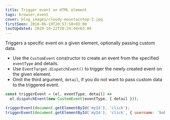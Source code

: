```yaml
---
title: Trigger event on HTML element
tags: browser,event
cover: blog_images/cloudy-mountaintop-2.jpg
firstSeen: 2018-06-19T20:57:58+03:00
lastUpdated: 2020-10-22T20:24:44+03:00
---
```


Triggers a specific event on a given element, optionally passing custom data.

- Use the `CustomEvent` constructor to create an event from the specified `eventType` and details.
- Use `EventTarget.dispatchEvent()` to trigger the newly created event on the given element.
- Omit the third argument, `detail`, if you do not want to pass custom data to the triggered event.

```js
const triggerEvent = (el, eventType, detail) =>
  el.dispatchEvent(new CustomEvent(eventType, { detail }));
```

```js
triggerEvent(document.getElementById('myId'), 'click');
triggerEvent(document.getElementById('myId'), 'click', { username: 'bob' });
```
